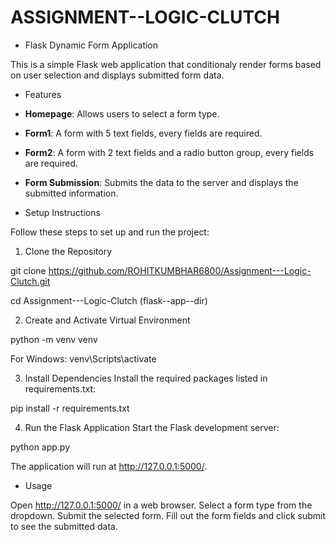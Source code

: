 # ASSIGNMENT--LOGIC-CLUTCH

- Flask Dynamic Form Application 

This is a simple Flask web application that conditionaly render forms based on user
selection and displays submitted form data.

- Features

 - **Homepage**: Allows users to select a form type.
 - **Form1**: A form with 5 text fields, every fields are required.
 - **Form2**: A form with 2 text fields and a radio button group, every fields are required.
 - **Form Submission**: Submits the data to the server and displays the submitted information.


- Setup Instructions 

Follow these steps to set up and run the project:


 1. Clone the Repository 

git clone https://github.com/ROHITKUMBHAR6800/Assignment---Logic-Clutch.git

cd Assignment---Logic-Clutch   (flask--app--dir)


 2. Create and Activate Virtual Environment 

python -m venv venv

For Windows:
venv\Scripts\activate


 3. Install Dependencies 
Install the required packages listed in requirements.txt:

pip install -r requirements.txt


 4. Run the Flask Application 
Start the Flask development server:

python app.py

The application will run at http://127.0.0.1:5000/.


- Usage 

Open http://127.0.0.1:5000/ in a web browser.
Select a form type from the dropdown.
Submit the selected form.
Fill out the form fields and click submit to see the submitted data.
